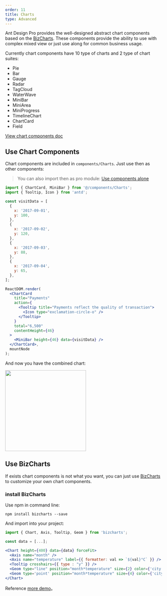 ```yaml
---
order: 11
title: Charts
type: Advanced
---
```


Ant Design Pro provides the well-designed abstract chart components based on the [BizCharts](https://github.com/alibaba/BizCharts). These components provide the ability to use with complex mixed view or just use along for common business usage.

Currently chart components have 10 type of charts and 2 type of chart suites:

- Pie
- Bar
- Gauge
- Radar
- TagCloud
- WaterWave
- MiniBar
- MiniArea
- MiniProgress
- TimelineChart
- ChartCard
- Field

[View chart components doc](https://pro.ant.design/components/Charts/)

## Use Chart Components

Chart components are included in `components/Charts`. Just use then as other components:

> You can also import then as pro module: [Use components alone](https://pro.ant.design/docs/use-components-alone)

```jsx
import { ChartCard, MiniBar } from '@/components/Charts';
import { Tooltip, Icon } from 'antd';

const visitData = [
  {
    x: '2017-09-01',
    y: 100,
  },
  {
    x: '2017-09-02',
    y: 120,
  },
  {
    x: '2017-09-03',
    y: 88,
  },
  {
    x: '2017-09-04',
    y: 65,
  },
];

ReactDOM.render(
  <ChartCard
    title="Payments"
    action={
      <Tooltip title="Payments reflect the quality of transaction">
        <Icon type="exclamation-circle-o" />
      </Tooltip>
    }
    total="6,500"
    contentHeight={46}
  >
    <MiniBar height={46} data={visitData} />
  </ChartCard>,
  mountNode
);
```

And now you have the combined chart:

<img width="260" src="https://gw.alipayobjects.com/zos/rmsportal/yzmUFELvhCXXhsIRZOLT.png" />

## Use BizCharts

If exists chart components is not what you want, you can just use [BizCharts](https://github.com/alibaba/BizCharts) to customize your own chart components.

### install BizCharts

Use npm in command line:

```
npm install bizcharts --save
```

And import into your project:

```jsx
import { Chart, Axis, Tooltip, Geom } from 'bizcharts';

const data = [...];

<Chart height={400} data={data} forceFit>
  <Axis name="month" />
  <Axis name="temperature" label={{ formatter: val => `${val}°C` }} />
  <Tooltip crosshairs={{ type : "y" }} />
  <Geom type="line" position="month*temperature" size={2} color={'city'} />
  <Geom type='point' position="month*temperature" size={4} color={'city'} />
</Chart>
```

Reference [more demo](https://alibaba.github.io/BizCharts/demo.html)。
